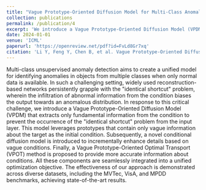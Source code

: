 ```yaml
---
title: "Vague Prototype-Oriented Diffusion Model for Multi-Class Anomaly Detection"
collection: publications
permalink: /publication/4
excerpt: 'We introduce a Vague Prototype-Oriented Diffusion Model (VPDM) designed for multi-class unsupervised anomaly detection. It introduces vague prototypes to avoid the "identical shortcut" problem by starting with minimal information and gradually adding details through a diffusion model. This approach improves the detection of anomalies across diverse datasets by minimizing the influence of abnormal information in the initial conditions.'
date: 2024-01-01
venue: 'ICML'
paperurl: 'https://openreview.net/pdf?id=FvLd8Gr7xq'
citation: 'Li Y, Feng Y, Chen B, et al. Vague Prototype-Oriented Diffusion Model for Multi-Class Anomaly Detection[C]//Forty-first International Conference on Machine Learning.'
---
```


Multi-class unsupervised anomaly detection aims to create a unified model for identifying anomalies in objects from multiple classes when only normal data is available. In such a challenging setting, widely used reconstruction-based networks persistently grapple with the "identical shortcut" problem, wherein the infiltration of abnormal information from the condition biases the output towards an anomalous distribution. In response to this critical challenge, we introduce a Vague Prototype-Oriented Diffusion Model (VPDM) that extracts only fundamental information from the condition to prevent the occurrence of the "identical shortcut" problem from the input layer. This model leverages prototypes that contain only vague information about the target as the initial condition. Subsequently, a novel conditional diffusion model is introduced to incrementally enhance details based on vague conditions. Finally, a Vague Prototype-Oriented Optimal Transport (VPOT) method is proposed to provide more accurate information about conditions. All these components are seamlessly integrated into a unified optimization objective. The effectiveness of our approach is demonstrated across diverse datasets, including the MVTec, VisA, and MPDD benchmarks, achieving state-of-the-art results.
